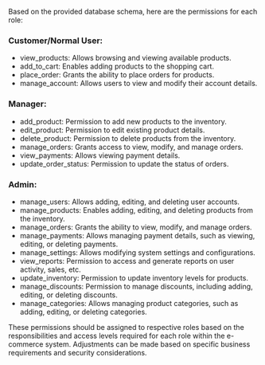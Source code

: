 Based on the provided database schema, here are the permissions for each role:

### Customer/Normal User:

- view_products: Allows browsing and viewing available products.
- add_to_cart: Enables adding products to the shopping cart.
- place_order: Grants the ability to place orders for products.
- manage_account: Allows users to view and modify their account details.

### Manager:

- add_product: Permission to add new products to the inventory.
- edit_product: Permission to edit existing product details.
- delete_product: Permission to delete products from the inventory.
- manage_orders: Grants access to view, modify, and manage orders.
- view_payments: Allows viewing payment details.
- update_order_status: Permission to update the status of orders.

### Admin:

- manage_users: Allows adding, editing, and deleting user accounts.
- manage_products: Enables adding, editing, and deleting products from the inventory.
- manage_orders: Grants the ability to view, modify, and manage orders.
- manage_payments: Allows managing payment details, such as viewing, editing, or deleting payments.
- manage_settings: Allows modifying system settings and configurations.
- view_reports: Permission to access and generate reports on user activity, sales, etc.
- update_inventory: Permission to update inventory levels for products.
- manage_discounts: Permission to manage discounts, including adding, editing, or deleting discounts.
- manage_categories: Allows managing product categories, such as adding, editing, or deleting categories.

These permissions should be assigned to respective roles based on the responsibilities and access levels required for each role within the e-commerce system. Adjustments can be made based on specific business requirements and security considerations.
